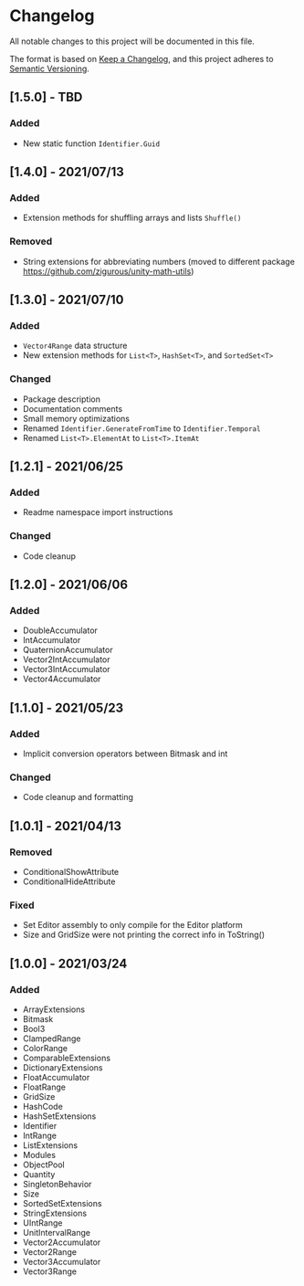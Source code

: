 # Changelog

All notable changes to this project will be documented in this file.

The format is based on [Keep a Changelog](https://keepachangelog.com/en/1.0.0/),
and this project adheres to [Semantic Versioning](https://semver.org/spec/v2.0.0.html).

## [1.5.0] - TBD

### Added

- New static function `Identifier.Guid`

## [1.4.0] - 2021/07/13

### Added

- Extension methods for shuffling arrays and lists `Shuffle()`

### Removed

- String extensions for abbreviating numbers (moved to different package https://github.com/zigurous/unity-math-utils)

## [1.3.0] - 2021/07/10

### Added

- `Vector4Range` data structure
- New extension methods for `List<T>`, `HashSet<T>`, and `SortedSet<T>`

### Changed

- Package description
- Documentation comments
- Small memory optimizations
- Renamed `Identifier.GenerateFromTime` to `Identifier.Temporal`
- Renamed `List<T>.ElementAt` to `List<T>.ItemAt`

## [1.2.1] - 2021/06/25

### Added

- Readme namespace import instructions

### Changed

- Code cleanup

## [1.2.0] - 2021/06/06

### Added

- DoubleAccumulator
- IntAccumulator
- QuaternionAccumulator
- Vector2IntAccumulator
- Vector3IntAccumulator
- Vector4Accumulator

## [1.1.0] - 2021/05/23

### Added

- Implicit conversion operators between Bitmask and int

### Changed

- Code cleanup and formatting

## [1.0.1] - 2021/04/13

### Removed

- ConditionalShowAttribute
- ConditionalHideAttribute

### Fixed

- Set Editor assembly to only compile for the Editor platform
- Size and GridSize were not printing the correct info in ToString()

## [1.0.0] - 2021/03/24

### Added

- ArrayExtensions
- Bitmask
- Bool3
- ClampedRange
- ColorRange
- ComparableExtensions
- DictionaryExtensions
- FloatAccumulator
- FloatRange
- GridSize
- HashCode
- HashSetExtensions
- Identifier
- IntRange
- ListExtensions
- Modules
- ObjectPool
- Quantity
- SingletonBehavior
- Size
- SortedSetExtensions
- StringExtensions
- UIntRange
- UnitIntervalRange
- Vector2Accumulator
- Vector2Range
- Vector3Accumulator
- Vector3Range
